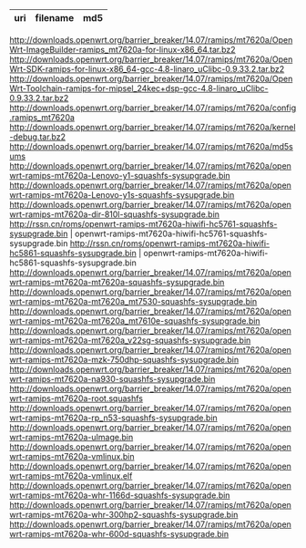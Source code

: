 uri | filename | md5
----|----------|----
http://downloads.openwrt.org/barrier_breaker/14.07/ramips/mt7620a/OpenWrt-ImageBuilder-ramips_mt7620a-for-linux-x86_64.tar.bz2
http://downloads.openwrt.org/barrier_breaker/14.07/ramips/mt7620a/OpenWrt-SDK-ramips-for-linux-x86_64-gcc-4.8-linaro_uClibc-0.9.33.2.tar.bz2
http://downloads.openwrt.org/barrier_breaker/14.07/ramips/mt7620a/OpenWrt-Toolchain-ramips-for-mipsel_24kec+dsp-gcc-4.8-linaro_uClibc-0.9.33.2.tar.bz2
http://downloads.openwrt.org/barrier_breaker/14.07/ramips/mt7620a/config.ramips_mt7620a
http://downloads.openwrt.org/barrier_breaker/14.07/ramips/mt7620a/kernel-debug.tar.bz2
http://downloads.openwrt.org/barrier_breaker/14.07/ramips/mt7620a/md5sums
http://downloads.openwrt.org/barrier_breaker/14.07/ramips/mt7620a/openwrt-ramips-mt7620a-Lenovo-y1-squashfs-sysupgrade.bin
http://downloads.openwrt.org/barrier_breaker/14.07/ramips/mt7620a/openwrt-ramips-mt7620a-Lenovo-y1s-squashfs-sysupgrade.bin
http://downloads.openwrt.org/barrier_breaker/14.07/ramips/mt7620a/openwrt-ramips-mt7620a-dir-810l-squashfs-sysupgrade.bin
http://rssn.cn/roms/openwrt-ramips-mt7620a-hiwifi-hc5761-squashfs-sysupgrade.bin | openwrt-ramips-mt7620a-hiwifi-hc5761-squashfs-sysupgrade.bin
http://rssn.cn/roms/openwrt-ramips-mt7620a-hiwifi-hc5861-squashfs-sysupgrade.bin | openwrt-ramips-mt7620a-hiwifi-hc5861-squashfs-sysupgrade.bin
http://downloads.openwrt.org/barrier_breaker/14.07/ramips/mt7620a/openwrt-ramips-mt7620a-mt7620a-squashfs-sysupgrade.bin
http://downloads.openwrt.org/barrier_breaker/14.07/ramips/mt7620a/openwrt-ramips-mt7620a-mt7620a_mt7530-squashfs-sysupgrade.bin
http://downloads.openwrt.org/barrier_breaker/14.07/ramips/mt7620a/openwrt-ramips-mt7620a-mt7620a_mt7610e-squashfs-sysupgrade.bin
http://downloads.openwrt.org/barrier_breaker/14.07/ramips/mt7620a/openwrt-ramips-mt7620a-mt7620a_v22sg-squashfs-sysupgrade.bin
http://downloads.openwrt.org/barrier_breaker/14.07/ramips/mt7620a/openwrt-ramips-mt7620a-mzk-750dhp-squashfs-sysupgrade.bin
http://downloads.openwrt.org/barrier_breaker/14.07/ramips/mt7620a/openwrt-ramips-mt7620a-na930-squashfs-sysupgrade.bin
http://downloads.openwrt.org/barrier_breaker/14.07/ramips/mt7620a/openwrt-ramips-mt7620a-root.squashfs
http://downloads.openwrt.org/barrier_breaker/14.07/ramips/mt7620a/openwrt-ramips-mt7620a-rp_n53-squashfs-sysupgrade.bin
http://downloads.openwrt.org/barrier_breaker/14.07/ramips/mt7620a/openwrt-ramips-mt7620a-uImage.bin
http://downloads.openwrt.org/barrier_breaker/14.07/ramips/mt7620a/openwrt-ramips-mt7620a-vmlinux.bin
http://downloads.openwrt.org/barrier_breaker/14.07/ramips/mt7620a/openwrt-ramips-mt7620a-vmlinux.elf
http://downloads.openwrt.org/barrier_breaker/14.07/ramips/mt7620a/openwrt-ramips-mt7620a-whr-1166d-squashfs-sysupgrade.bin
http://downloads.openwrt.org/barrier_breaker/14.07/ramips/mt7620a/openwrt-ramips-mt7620a-whr-300hp2-squashfs-sysupgrade.bin
http://downloads.openwrt.org/barrier_breaker/14.07/ramips/mt7620a/openwrt-ramips-mt7620a-whr-600d-squashfs-sysupgrade.bin
